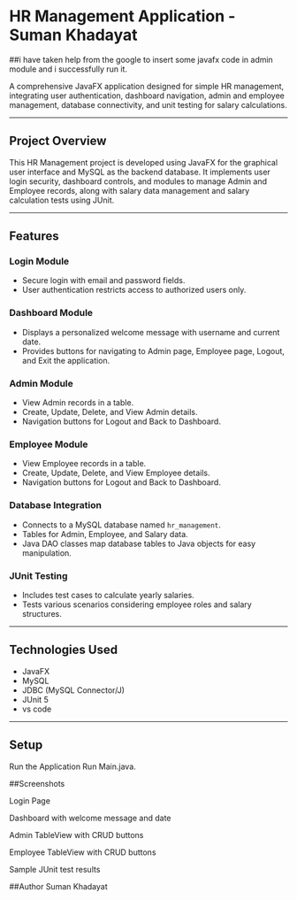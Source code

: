 # HR Management Application - Suman Khadayat

##i have taken help from the google to insert some javafx code in  admin module and i successfully run it. 

A comprehensive JavaFX application designed for simple HR management, integrating user authentication, dashboard navigation, admin and employee management, database connectivity, and unit testing for salary calculations.

---



## Project Overview

This HR Management project is developed using JavaFX for the graphical user interface and MySQL as the backend database. It implements user login security, dashboard controls, and modules to manage Admin and Employee records, along with salary data management and salary calculation tests using JUnit.

---

## Features

### Login Module

- Secure login with email and password fields.
- User authentication restricts access to authorized users only.

### Dashboard Module

- Displays a personalized welcome message with username and current date.
- Provides buttons for navigating to Admin page, Employee page, Logout, and Exit the application.

### Admin Module

- View Admin records in a table.
- Create, Update, Delete, and View Admin details.
- Navigation buttons for Logout and Back to Dashboard.

### Employee Module

- View Employee records in a table.
- Create, Update, Delete, and View Employee details.
- Navigation buttons for Logout and Back to Dashboard.

### Database Integration

- Connects to a MySQL database named `hr_management`.
- Tables for Admin, Employee, and Salary data.
- Java DAO classes map database tables to Java objects for easy manipulation.

### JUnit Testing

- Includes test cases to calculate yearly salaries.
- Tests various scenarios considering employee roles and salary structures.

---

## Technologies Used

- JavaFX
- MySQL 
- JDBC (MySQL Connector/J)
- JUnit 5
- vs code

---

## Setup 

Run the Application
Run Main.java.




##Screenshots


Login Page

Dashboard with welcome message and date

Admin TableView with CRUD buttons

Employee TableView with CRUD buttons

Sample JUnit test results


##Author
Suman Khadayat

